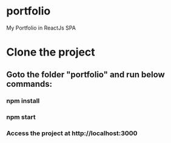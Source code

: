 # portfolio
My Portfolio in ReactJs SPA


# Clone the project

## Goto the folder "portfolio" and run below commands:
 ### npm install
 ### npm start
 ### Access the project at http://localhost:3000